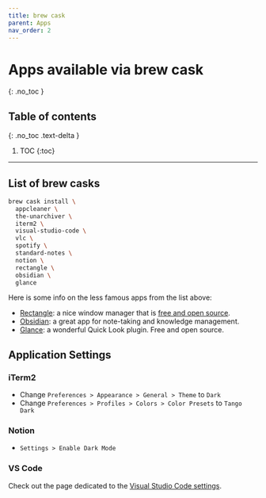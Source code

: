 ```yaml
---
title: brew cask
parent: Apps
nav_order: 2
---
```


# Apps available via brew cask
{: .no_toc }

## Table of contents
{: .no_toc .text-delta }

1. TOC
{:toc}

---

## List of brew casks

```sh
brew cask install \
  appcleaner \
  the-unarchiver \
  iterm2 \
  visual-studio-code \
  vlc \
  spotify \
  standard-notes \
  notion \
  rectangle \  
  obsidian \  
  glance
```

Here is some info on the less famous apps from the list above:

- [Rectangle](https://rectangleapp.com/): a nice window manager that is [free and open source](https://github.com/rxhanson/Rectangle).
- [Obsidian](https://obsidian.md): a great app for note-taking and knowledge management.
- [Glance](https://github.com/samuelmeuli/glance): a wonderful Quick Look plugin. Free and open source.


## Application Settings

### iTerm2

- Change `Preferences > Appearance > General > Theme` to `Dark`
- Change `Preferences > Profiles > Colors > Color Presets` to `Tango Dark`

### Notion

- `Settings > Enable Dark Mode`

### VS Code

Check out the page dedicated to the [Visual Studio Code settings](vscode.html).